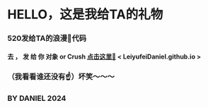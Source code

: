 # HELLO，这是我给TA的礼物
### 520发给TA的浪漫💒代码
####  去 ， 发  给  你  对象 or Crush    [点击这里🤜](LeiyufeiDaniel.github.io) < LeiyufeiDaniel.github.io >

### （我看看谁还没有☝）坏笑～～～ 
### BY DANIEL 2024
